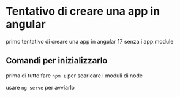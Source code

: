 # Tentativo di creare una app in angular
primo tentativo di creare una app in angular 17 senza i app.module


## Comandi per inizializzarlo
prima di tutto fare `npm i` per scaricare i moduli di node

usare `ng serve` per avviarlo


